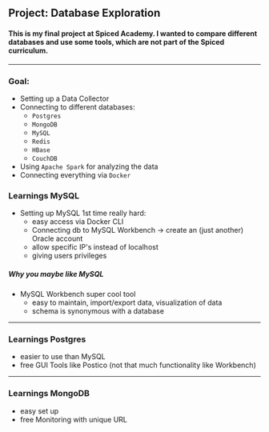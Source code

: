 ## Project: Database Exploration
#### This is my final project at Spiced Academy. I wanted to compare different databases and use some tools, which are not part of the Spiced curriculum.
---
### Goal:
* Setting up a Data Collector
* Connecting to different databases:
  * `Postgres`
  * `MongoDB`
  * `MySQL`
  * `Redis`
  * `HBase`
  * `CouchDB`
* Using `Apache Spark` for analyzing the data
* Connecting everything via `Docker`


### Learnings MySQL
* Setting up MySQL 1st time really hard:
  * easy access via Docker CLI
  * Connecting db to MySQL Workbench -> create an (just another) Oracle account
  * allow specific IP's instead of localhost
  * giving users privileges

##### Why you maybe like MySQL
* MySQL Workbench super cool tool
  * easy to maintain, import/export data, visualization of data
  * schema is synonymous with a database

----

### Learnings Postgres
* easier to use than MySQL
* free GUI Tools like Postico (not that much functionality like Workbench)

---
### Learnings MongoDB
* easy set up
* free Monitoring with unique URL
